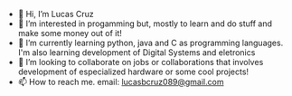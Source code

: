 - 👋 Hi, I’m Lucas Cruz
- 👀 I’m interested in progamming but, mostly to learn and do stuff and make some money out of it!
- 🌱 I’m currently learning python, java and C as programming languages. I'm also learning development of Digital Systems and eletronics
- 💞️ I’m looking to collaborate on jobs or collaborations that involves development of especialized hardware or some cool projects!
- 📫 How to reach me. email: lucasbcruz089@gmail.com

<!---
LucasC-Cruz/LucasC-Cruz is a ✨ special ✨ repository because its `README.md` (this file) appears on your GitHub profile.
You can click the Preview link to take a look at your changes.
--->

